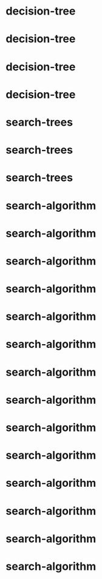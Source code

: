 # decision-tree
# decision-tree
# decision-tree
# decision-tree
# search-trees
# search-trees
# search-trees
# search-algorithm
# search-algorithm
# search-algorithm
# search-algorithm
# search-algorithm
# search-algorithm
# search-algorithm
# search-algorithm
# search-algorithm
# search-algorithm
# search-algorithm
# search-algorithm
# search-algorithm
# search-algorithm
